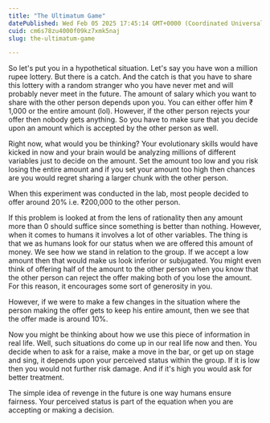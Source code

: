 ```yaml
---
title: "The Ultimatum Game"
datePublished: Wed Feb 05 2025 17:45:14 GMT+0000 (Coordinated Universal Time)
cuid: cm6s78zu4000f09kz7xmk5naj
slug: the-ultimatum-game

---
```


So let's put you in a hypothetical situation. Let's say you have won a million rupee lottery. But there is a catch. And the catch is that you have to share this lottery with a random stranger who you have never met and will probably never meet in the future. The amount of salary which you want to share with the other person depends upon you. You can either offer him ₹ 1,000 or the entire amount (lol). However, if the other person rejects your offer then nobody gets anything. So you have to make sure that you decide upon an amount which is accepted by the other person as well.

Right now, what would you be thinking? Your evolutionary skills would have kicked in now and your brain would be analyzing millions of different variables just to decide on the amount. Set the amount too low and you risk losing the entire amount and if you set your amount too high then chances are you would regret sharing a larger chunk with the other person.

When this experiment was conducted in the lab, most people decided to offer around 20% i.e. ₹200,000 to the other person.

If this problem is looked at from the lens of rationality then any amount more than 0 should suffice since something is better than nothing. However, when it comes to humans it involves a lot of other variables. The thing is that we as humans look for our status when we are offered this amount of money. We see how we stand in relation to the group. If we accept a low amount then that would make us look inferior or subjugated. You might even think of offering half of the amount to the other person when you know that the other person can reject the offer making both of you lose the amount. For this reason, it encourages some sort of generosity in you.

However, if we were to make a few changes in the situation where the person making the offer gets to keep his entire amount, then we see that the offer made is around 10%.

Now you might be thinking about how we use this piece of information in real life. Well, such situations do come up in our real life now and then. You decide when to ask for a raise, make a move in the bar, or get up on stage and sing, it depends upon your perceived status within the group. If it is low then you would not further risk damage. And if it's high you would ask for better treatment.

The simple idea of revenge in the future is one way humans ensure fairness. Your perceived status is part of the equation when you are accepting or making a decision.